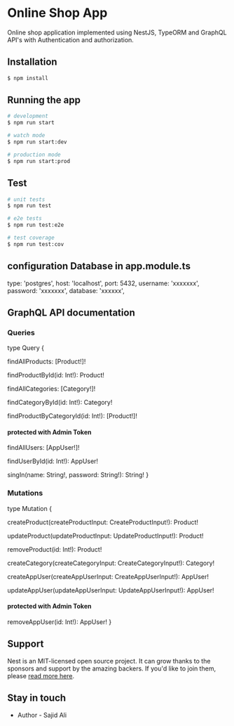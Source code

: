 # Online Shop App

Online shop application implemented using NestJS, TypeORM and GraphQL API's with Authentication and authorization.

## Installation

```bash
$ npm install
```

## Running the app

```bash
# development
$ npm run start

# watch mode
$ npm run start:dev

# production mode
$ npm run start:prod
```

## Test

```bash
# unit tests
$ npm run test

# e2e tests
$ npm run test:e2e

# test coverage
$ npm run test:cov
```

## configuration Database in app.module.ts

type: 'postgres',
host: 'localhost',
port: 5432,
username: 'xxxxxxx',
password: 'xxxxxxx',
database: 'xxxxxx',

## GraphQL API documentation

### Queries

type Query {

findAllProducts: [Product!]!

findProductById(id: Int!): Product!

findAllCategories: [Category!]!

findCategoryById(id: Int!): Category!

findProductByCategoryId(id: Int!): [Product!]!

#### protected with Admin Token
findAllUsers: [AppUser!]!

findUserById(id: Int!): AppUser!

singIn(name: String!, password: String!): String!
}

### Mutations

type Mutation {

createProduct(createProductInput: CreateProductInput!): Product!

updateProduct(updateProductInput: UpdateProductInput!): Product!

removeProduct(id: Int!): Product!

createCategory(createCategoryInput: CreateCategoryInput!): Category!

createAppUser(createAppUserInput: CreateAppUserInput!): AppUser!

updateAppUser(updateAppUserInput: UpdateAppUserInput!): AppUser!

#### protected with Admin Token
removeAppUser(id: Int!): AppUser!
}

## Support

Nest is an MIT-licensed open source project. It can grow thanks to the sponsors and support by the amazing backers. If you'd like to join them, please [read more here](https://docs.nestjs.com/support).

## Stay in touch

- Author - Sajid Ali
